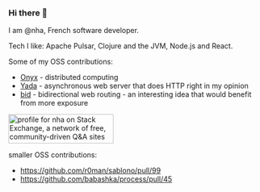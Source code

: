 ### Hi there 👋

I am @nha, French software developer.

Tech I like: Apache Pulsar, Clojure and the JVM, Node.js and React.

Some of my OSS contributions:

- [Onyx](https://github.com/onyx-platform/onyx#contributor-list ) - distributed computing 
- [Yada](https://github.com/juxt/yada#acknowledgments) - asynchronous web server that does HTTP right in my opinion 
- [bid](https://github.com/juxt/bidi#contributing) - bidirectional web routing - an interesting idea that would benefit from more exposure

<a href="https://stackexchange.com/users/1398355"><img src="https://stackexchange.com/users/flair/1398355.png" width="208" height="58" alt="profile for nha on Stack Exchange, a network of free, community-driven Q&amp;A sites" title="profile for nha on Stack Exchange, a network of free, community-driven Q&amp;A sites"></a>

smaller OSS contributions:
- https://github.com/r0man/sablono/pull/99
- https://github.com/babashka/process/pull/45
